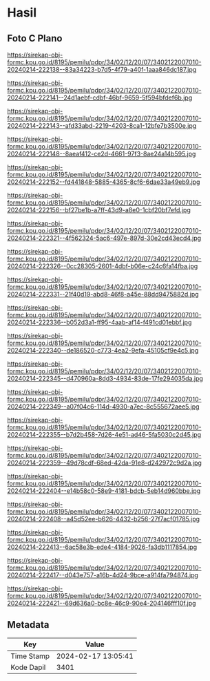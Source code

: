 # Hasil

## Foto C Plano

https://sirekap-obj-formc.kpu.go.id/8195/pemilu/pdpr/34/02/12/20/07/3402122007010-20240214-222138--83a34223-b7d5-4f79-a40f-1aaa846dc187.jpg

https://sirekap-obj-formc.kpu.go.id/8195/pemilu/pdpr/34/02/12/20/07/3402122007010-20240214-222141--24d1aebf-cdbf-46bf-9659-5f594bfdef6b.jpg

https://sirekap-obj-formc.kpu.go.id/8195/pemilu/pdpr/34/02/12/20/07/3402122007010-20240214-222143--afd33abd-2219-4203-8ca1-12bfe7b3500e.jpg

https://sirekap-obj-formc.kpu.go.id/8195/pemilu/pdpr/34/02/12/20/07/3402122007010-20240214-222148--8aeaf412-ce2d-4661-97f3-8ae24a14b595.jpg

https://sirekap-obj-formc.kpu.go.id/8195/pemilu/pdpr/34/02/12/20/07/3402122007010-20240214-222152--fd441848-5885-4365-8cf6-6dae33a49eb9.jpg

https://sirekap-obj-formc.kpu.go.id/8195/pemilu/pdpr/34/02/12/20/07/3402122007010-20240214-222156--bf27be1b-a7ff-43d9-a8e0-1cbf20bf7efd.jpg

https://sirekap-obj-formc.kpu.go.id/8195/pemilu/pdpr/34/02/12/20/07/3402122007010-20240214-222321--4f562324-5ac6-497e-897d-30e2cd43ecd4.jpg

https://sirekap-obj-formc.kpu.go.id/8195/pemilu/pdpr/34/02/12/20/07/3402122007010-20240214-222326--0cc28305-2601-4dbf-b06e-c24c6fa14fba.jpg

https://sirekap-obj-formc.kpu.go.id/8195/pemilu/pdpr/34/02/12/20/07/3402122007010-20240214-222331--21f40d19-abd8-46f8-a45e-88dd9475882d.jpg

https://sirekap-obj-formc.kpu.go.id/8195/pemilu/pdpr/34/02/12/20/07/3402122007010-20240214-222336--b052d3a1-ff95-4aab-af14-f491cd01ebbf.jpg

https://sirekap-obj-formc.kpu.go.id/8195/pemilu/pdpr/34/02/12/20/07/3402122007010-20240214-222340--de186520-c773-4ea2-9efa-45105cf9e4c5.jpg

https://sirekap-obj-formc.kpu.go.id/8195/pemilu/pdpr/34/02/12/20/07/3402122007010-20240214-222345--d470960a-8dd3-4934-83de-17fe294035da.jpg

https://sirekap-obj-formc.kpu.go.id/8195/pemilu/pdpr/34/02/12/20/07/3402122007010-20240214-222349--a07f04c6-114d-4930-a7ec-8c555672aee5.jpg

https://sirekap-obj-formc.kpu.go.id/8195/pemilu/pdpr/34/02/12/20/07/3402122007010-20240214-222355--b7d2b458-7d26-4e51-ad46-5fa5030c2d45.jpg

https://sirekap-obj-formc.kpu.go.id/8195/pemilu/pdpr/34/02/12/20/07/3402122007010-20240214-222359--49d78cdf-68ed-42da-91e8-d242972c9d2a.jpg

https://sirekap-obj-formc.kpu.go.id/8195/pemilu/pdpr/34/02/12/20/07/3402122007010-20240214-222404--e14b58c0-58e9-4181-bdcb-5eb14d960bbe.jpg

https://sirekap-obj-formc.kpu.go.id/8195/pemilu/pdpr/34/02/12/20/07/3402122007010-20240214-222408--a45d52ee-b626-4432-b256-27f7acf01785.jpg

https://sirekap-obj-formc.kpu.go.id/8195/pemilu/pdpr/34/02/12/20/07/3402122007010-20240214-222413--6ac58e3b-ede4-4184-9026-fa3db1117854.jpg

https://sirekap-obj-formc.kpu.go.id/8195/pemilu/pdpr/34/02/12/20/07/3402122007010-20240214-222417--d043e757-a16b-4d24-9bce-a914fa794874.jpg

https://sirekap-obj-formc.kpu.go.id/8195/pemilu/pdpr/34/02/12/20/07/3402122007010-20240214-222421--69d636a0-bc8e-46c9-90e4-204146fff10f.jpg


## Metadata

| Key        | Value               |
| ---------- | ------------------- |
| Time Stamp | 2024-02-17 13:05:41 |
| Kode Dapil | 3401                |



